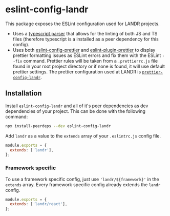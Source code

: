 # eslint-config-landr

This package exposes the ESLint configuration used for LANDR projects.

- Uses a [typescript parser](https://github.com/typescript-eslint/typescript-eslint/tree/master/packages/parser) that allows for the linting of both JS and TS files (therefore typescript is a installed as a peer dependency for this config).
- Uses both [eslint-config-prettier](https://github.com/prettier/eslint-config-prettier) and [eslint-plugin-prettier](https://github.com/prettier/eslint-plugin-prettier) to display prettier formatting issues as ESLint errors and fix them with the ESLint `--fix` command. Prettier rules will be taken from a `.prettierrc.js` file found in your root project directory or if none is found, it will use default prettier settings. The prettier configuration used at LANDR is [`prettier-config-landr`](https://github.com/Mixgenius/linting-and-formatting/tree/master/prettier-config-landr).

## Installation

Install `eslint-config-landr` and all of it's peer dependencies as dev dependencies of your project. This can be done with the following command:

```bash
npx install-peerdeps --dev eslint-config-landr
```

Add `landr` as a value to the `extends` array of your `.eslintrc.js` config file.

```js
module.exports = {
  extends: ['landr'],
};
```

### Framework specific

To use a framework specific config, just use `'landr/${framework}'` in the `extends` array. Every framework specific config already extends the `landr` config.

```js
module.exports = {
  extends: ['landr/react'],
};
```
